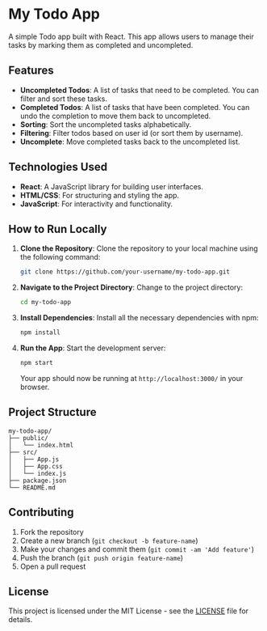 # My Todo App

A simple Todo app built with React. This app allows users to manage their tasks by marking them as completed and uncompleted.

## Features

- **Uncompleted Todos**: A list of tasks that need to be completed. You can filter and sort these tasks.
- **Completed Todos**: A list of tasks that have been completed. You can undo the completion to move them back to uncompleted.
- **Sorting**: Sort the uncompleted tasks alphabetically.
- **Filtering**: Filter todos based on user id (or sort them by username).
- **Uncomplete**: Move completed tasks back to the uncompleted list.

## Technologies Used

- **React**: A JavaScript library for building user interfaces.
- **HTML/CSS**: For structuring and styling the app.
- **JavaScript**: For interactivity and functionality.

## How to Run Locally

1. **Clone the Repository**:
   Clone the repository to your local machine using the following command:
   ```bash
   git clone https://github.com/your-username/my-todo-app.git
   ```

2. **Navigate to the Project Directory**:
   Change to the project directory:
   ```bash
   cd my-todo-app
   ```

3. **Install Dependencies**:
   Install all the necessary dependencies with npm:
   ```bash
   npm install
   ```

4. **Run the App**:
   Start the development server:
   ```bash
   npm start
   ```

   Your app should now be running at `http://localhost:3000/` in your browser.

## Project Structure

```
my-todo-app/
├── public/
│   └── index.html
├── src/
│   ├── App.js
│   ├── App.css
│   └── index.js
├── package.json
└── README.md
```

## Contributing

1. Fork the repository
2. Create a new branch (`git checkout -b feature-name`)
3. Make your changes and commit them (`git commit -am 'Add feature'`)
4. Push the branch (`git push origin feature-name`)
5. Open a pull request

## License

This project is licensed under the MIT License - see the [LICENSE](LICENSE) file for details.